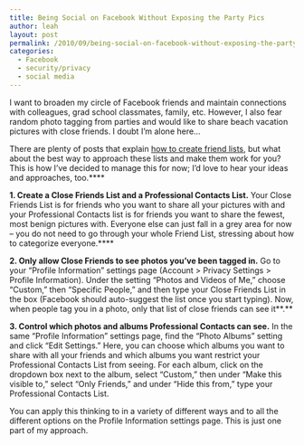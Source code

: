 ```yaml
---
title: Being Social on Facebook Without Exposing the Party Pics
author: leah
layout: post
permalink: /2010/09/being-social-on-facebook-without-exposing-the-party-pics/
categories:
  - Facebook
  - security/privacy
  - social media
---
```


I want to broaden my circle of Facebook friends and maintain connections with colleagues, grad school classmates, family, etc. However, I also fear random photo tagging from parties and would like to share beach vacation pictures with close friends. I doubt I&#8217;m alone here&#8230;

There are plenty of posts that explain [how to create friend lists][1], but what about the best way to approach these lists and make them work for you? This is how I’ve decided to manage this for now; I’d love to hear your ideas and approaches, too.****

**1. Create a Close Friends List and a Professional Contacts List.** Your Close Friends List is for friends who you want to share all your pictures with and your Professional Contacts list is for friends you want to share the fewest, most benign pictures with. Everyone else can just fall in a grey area for now – you do not need to go through your whole Friend List, stressing about how to categorize everyone.****

**2. Only allow Close Friends to see photos you’ve been tagged in.** Go to your “Profile Information” settings page (Account > Privacy Settings > Profile Information). Under the setting “Photos and Videos of Me,” choose “Custom,” then “Specific People,” and then type your Close Friends List in the box (Facebook should auto-suggest the list once you start typing). Now, when people tag you in a photo, only that list of close friends can see it**.**

**3. Control which photos and albums Professional Contacts can see.** In the same “Profile Information” settings page, find the “Photo Albums” setting and click “Edit Settings.” Here, you can choose which albums you want to share with all your friends and which albums you want restrict your Professional Contacts List from seeing. For each album, click on the dropdown box next to the album, select “Custom,” then under “Make this visible to,” select “Only Friends,” and under “Hide this from,” type your Professional Contacts List.

You can apply this thinking to in a variety of different ways and to all the different options on the Profile Information settings page. This is just one part of my approach.

 [1]: http://mashable.com/2009/10/09/create-facebook-friend-lists/
